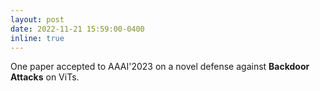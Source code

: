 ```yaml
---
layout: post
date: 2022-11-21 15:59:00-0400
inline: true
---
```


One paper accepted to AAAI'2023 on a novel defense against **Backdoor Attacks** on ViTs.
